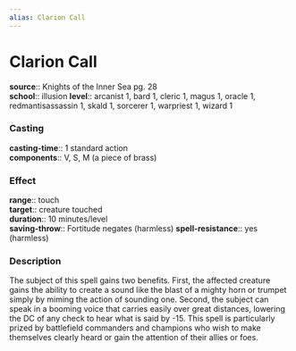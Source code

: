 ```yaml
---
alias: Clarion Call
---
```


# Clarion Call 

**source**:: Knights of the Inner Sea pg. 28  
**school**:: illusion
**level**:: arcanist 1, bard 1, cleric 1, magus 1, oracle 1, redmantisassassin 1, skald 1, sorcerer 1, warpriest 1, wizard 1

### Casting 

**casting-time**:: 1 standard action  
**components**:: V, S, M (a piece of brass)

### Effect 

**range**:: touch  
**target**:: creature touched  
**duration**:: 10 minutes/level  
**saving-throw**:: Fortitude negates (harmless)
**spell-resistance**:: yes (harmless)

### Description 

The subject of this spell gains two benefits. First, the affected creature gains the ability to create a sound like the blast of a mighty horn or trumpet simply by miming the action of sounding one. Second, the subject can speak in a booming voice that carries easily over great distances, lowering the DC of any check to hear what is said by -15. This spell is particularly prized by battlefield commanders and champions who wish to make themselves clearly heard or gain the attention of their allies or foes.
